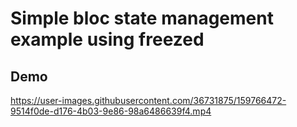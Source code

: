 # Simple bloc state management example using freezed

## Demo

https://user-images.githubusercontent.com/36731875/159766472-9514f0de-d176-4b03-9e86-98a6486639f4.mp4

